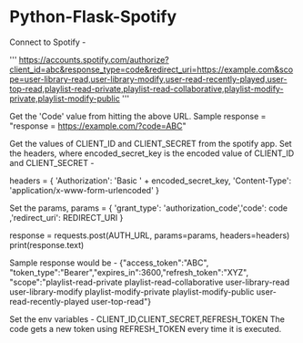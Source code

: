 # Python-Flask-Spotify

Connect to Spotify - 

'''
https://accounts.spotify.com/authorize?client_id=abc&response_type=code&redirect_uri=https://example.com&scope=user-library-read,user-library-modify,user-read-recently-played,user-top-read,playlist-read-private,playlist-read-collaborative,playlist-modify-private,playlist-modify-public
'''

Get the 'Code' value from hitting the above URL.
Sample response = "response = https://example.com/?code=ABC"

Get the values of CLIENT_ID and CLIENT_SECRET from the spotify app.
Set the headers, where encoded_secret_key is the encoded value of CLIENT_ID and CLIENT_SECRET - 

headers = {
    'Authorization': 'Basic ' + encoded_secret_key,
    'Content-Type': 'application/x-www-form-urlencoded'
}

Set the params,
params = {
    'grant_type': 'authorization_code','code': code ,'redirect_uri': REDIRECT_URI
}

response = requests.post(AUTH_URL, params=params, headers=headers)
print(response.text)

Sample response would be -
{"access_token":"ABC",
"token_type":"Bearer","expires_in":3600,"refresh_token":"XYZ",
"scope":"playlist-read-private playlist-read-collaborative user-library-read user-library-modify playlist-modify-private playlist-modify-public user-read-recently-played user-top-read"}

Set the env variables - CLIENT_ID,CLIENT_SECRET,REFRESH_TOKEN
The code gets a new token using REFRESH_TOKEN every time it is executed.

